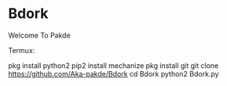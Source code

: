 # Bdork
Welcome To Pakde


Termux:

pkg install python2
pip2 install mechanize
pkg install git
git clone https://github.com/Aka-pakde/Bdork
cd Bdork
python2 Bdork.py
